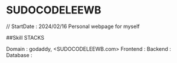 # SUDOCODELEEWB


// StartDate :  2024/02/16
Personal webpage for myself


##Skill STACKS

Domain : godaddy,  <SUDOCODELEEWB.com>
Frontend : 
Backend : 
Database : 





